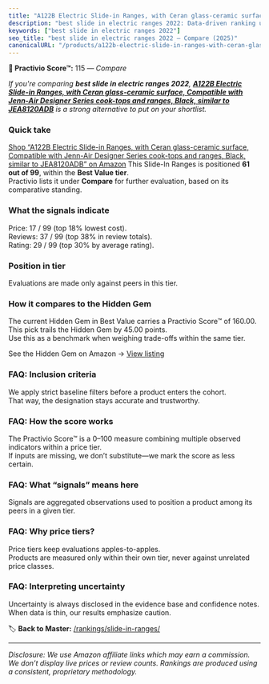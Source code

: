 ```yaml
---
title: "A122B Electric Slide-in Ranges, with Ceran glass-ceramic surface, Compatible with Jenn-Air Designer Series cook-tops and ranges, Black, similar to JEA8120ADB"
description: "best slide in electric ranges 2022: Data-driven ranking using the Practivio Score™. Positioned by quality, value, demand, findability, momentum."
keywords: ["best slide in electric ranges 2022"]
seo_title: "best slide in electric ranges 2022 — Compare (2025)"
canonicalURL: "/products/a122b-electric-slide-in-ranges-with-ceran-glass-ceramic-surface-compatible-with-jenn-air-designer-series-cook-tops-and-ranges-black-similar-to-jea8120adb-B0DTT6M6G1/"
---
```


**🛒 Practivio Score™:** 115 — _Compare_


*If you're comparing **best slide in electric ranges 2022**, **[A122B Electric Slide-in Ranges, with Ceran glass-ceramic surface, Compatible with Jenn-Air Designer Series cook-tops and ranges, Black, similar to JEA8120ADB](https://www.amazon.com/dp/B0DTT6M6G1?tag=practivio-20)** is a strong alternative to put on your shortlist.*
### Quick take
[Shop “A122B Electric Slide-in Ranges, with Ceran glass-ceramic surface, Compatible with Jenn-Air Designer Series cook-tops and ranges, Black, similar to JEA8120ADB” on Amazon](https://www.amazon.com/dp/B0DTT6M6G1?tag=practivio-20)
This Slide-In Ranges is positioned **61 out of 99**, within the **Best Value tier**.  
Practivio lists it under **Compare** for further evaluation, based on its comparative standing.

### What the signals indicate
Price: 17 / 99 (top 18% lowest cost).  
Reviews: 37 / 99 (top 38% in review totals).  
Rating: 29 / 99 (top 30% by average rating).  

### Position in tier
Evaluations are made only against peers in this tier.

### How it compares to the Hidden Gem
The current Hidden Gem in Best Value carries a Practivio Score™ of 160.00.  
This pick trails the Hidden Gem by 45.00 points.  
Use this as a benchmark when weighing trade-offs within the same tier.  

See the Hidden Gem on Amazon → [View listing](https://www.amazon.com/dp/B07PYMSR7K?tag=practivio-20)

### FAQ: Inclusion criteria
We apply strict baseline filters before a product enters the cohort.  
That way, the designation stays accurate and trustworthy.

### FAQ: How the score works
The Practivio Score™ is a 0–100 measure combining multiple observed indicators within a price tier.  
If inputs are missing, we don’t substitute—we mark the score as less certain.

### FAQ: What “signals” means here
Signals are aggregated observations used to position a product among its peers in a given tier.

### FAQ: Why price tiers?
Price tiers keep evaluations apples-to-apples.  
Products are measured only within their own tier, never against unrelated price classes.

### FAQ: Interpreting uncertainty
Uncertainty is always disclosed in the evidence base and confidence notes.  
When data is thin, our results emphasize caution.

<!-- Missing template for Compare/CompareWithinPriceClass -->


🏷️ **Back to Master:** [/rankings/slide-in-ranges/](/rankings/slide-in-ranges/)

---
_Disclosure: We use Amazon affiliate links which may earn a commission. We don’t display live prices or review counts. Rankings are produced using a consistent, proprietary methodology._
